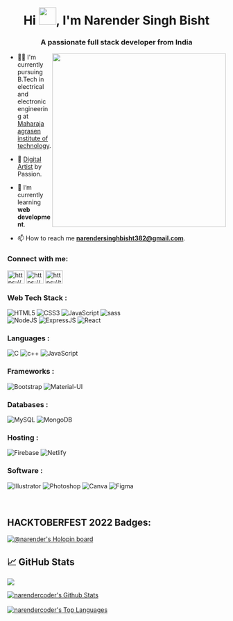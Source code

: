 
<h1 align="center">Hi <img width="40" src="https://media.giphy.com/media/kCMry3iScFtypKZXWn/giphy.gif">, I'm Narender Singh Bisht</h1>
<h3 align="center">A passionate full stack developer from India</h3>
<img align="right" width="400" src="https://i.pinimg.com/originals/9f/c2/12/9fc2126eec2c0a3876e3f2097af9b983.gif">

- 👨‍💻 I'm currently pursuing B.Tech in electrical and electronic engineering at [Maharaja agrasen institute of technology](https://mait.ac.in/).
 
- 🎨 [Digital Artist](https://www.instagram.com/artist_narender/) by Passion.

- 🌱 I’m currently learning **web development**.

- 📫 How to reach me **narendersinghbisht382@gmail.com**.


<h3 align="left">Connect with me:</h3>
<p align="left">
<a href="https://linkedin.com/in/https://www.linkedin.com/in/narender-singh-bisht-4529051b7/" target="blank"><img align="center" src="https://raw.githubusercontent.com/rahuldkjain/github-profile-readme-generator/master/src/images/icons/Social/linked-in-alt.svg" alt="https://www.linkedin.com/in/narender-singh-bisht-4529051b7/" height="30" width="40" /></a>
<a href="https://instagram.com/https://www.instagram.com/artist_narender/" target="blank"><img align="center" src="https://raw.githubusercontent.com/rahuldkjain/github-profile-readme-generator/master/src/images/icons/Social/instagram.svg" alt="https://www.instagram.com/artist_narender/" height="30" width="40" /></a>
<a href="https://twitter.com/https://twitter.com/narender343872" target="blank"><img align="center" src="https://raw.githubusercontent.com/rahuldkjain/github-profile-readme-generator/master/src/images/icons/Social/twitter.svg" alt="https://twitter.com/narender343872" height="30" width="40" /></a>
</p>

<h3 align="left">Web Tech Stack :</h3>
<div align="left">
<img alt="HTML5" src="https://img.shields.io/badge/html5-%23E34F26.svg?style=for-the-badge&logo=html5&logoColor=white"/>
<img alt="CSS3" src="https://img.shields.io/badge/css3-%231572B6.svg?style=for-the-badge&logo=css3&logoColor=white"/> 
<img alt="JavaScript" src="https://img.shields.io/badge/javascript-%23323330.svg?style=for-the-badge&logo=javascript&logoColor=%23F7DF1E"/> 
<img alt="sass" src="https://img.shields.io/badge/Sass-CC6699?style=for-the-badge&logo=sass&logoColor=white"/>
<br>

<img alt="NodeJS" src="https://img.shields.io/badge/node.js-%2343853D.svg?style=for-the-badge&logo=node-dot-js&logoColor=white"/>
<img alt="ExpressJS" src="https://img.shields.io/badge/Express.js-000000?style=for-the-badge&logo=express&logoColor=white"/>
<img alt="React" src="https://img.shields.io/badge/react-%2320232a.svg?style=for-the-badge&logo=react&logoColor=%2361DAFB"/>
</div>

<h3 align="left">Languages :</h3>
<div align="left">
  <img alt="C" src="https://img.shields.io/badge/C-00599C?style=for-the-badge&logo=c&logoColor=white"/>
  <img alt="c++" src="https://img.shields.io/badge/C%2B%2B-00599C?style=for-the-badge&logo=c%2B%2B&logoColor=white"/>
  <img alt="JavaScript" src="https://img.shields.io/badge/javascript-%23323330.svg?style=for-the-badge&logo=javascript&logoColor=%23F7DF1E"/> 
</div>

<h3 align="left">Frameworks :</h3>
<div align="left">
  <img alt="Bootstrap" src="https://img.shields.io/badge/Bootstrap-563D7C?style=for-the-badge&logo=bootstrap&logoColor=white"/>
  <img alt="Material-UI" src="https://img.shields.io/badge/Material--UI-0081CB?style=for-the-badge&logo=material-ui&logoColor=white"/> 
</div>

<h3 align="left">Databases :</h3>
<div align="left">
  <img alt="MySQL" src="https://img.shields.io/badge/mysql-%2300f.svg?style=for-the-badge&logo=mysql&logoColor=white"/>
  <img alt="MongoDB" src ="https://img.shields.io/badge/MongoDB-4EA94B?style=for-the-badge&logo=mongodb&logoColor=white"/>
</div>

<h3 align="left">Hosting :</h3>
<div align="left">
  <img alt="Firebase" src="https://img.shields.io/badge/firebase-%23039BE5.svg?style=for-the-badge&logo=firebase"/>
  <img alt="Netlify" src="https://img.shields.io/badge/Netlify-00C7B7?style=for-the-badge&logo=netlify&logoColor=white"/>
</div>

<h3 align="left">Software :</h3>
<div align="left">
  <img alt="Illustrator" src="https://img.shields.io/badge/Adobe%20Illustrator-FF9A00?style=for-the-badge&logo=adobe%20illustrator&logoColor=white"/>
  <img alt="Photoshop" src="https://img.shields.io/badge/Adobe%20Photoshop-31A8FF?style=for-the-badge&logo=Adobe%20Photoshop&logoColor=black"/>
  <img alt="Canva" src="https://img.shields.io/badge/Canva-%2300C4CC.svg?&style=for-the-badge&logo=Canva&logoColor=white"/>
    <img alt="Figma" src="https://img.shields.io/badge/Figma-F24E1E?style=for-the-badge&logo=figma&logoColor=white"/>
</div><br/>
<br/>

## HACKTOBERFEST 2022 Badges:
[![@narender's Holopin board](https://holopin.me/narender)](https://holopin.io/@narender)
<br/>

## &#x1f4c8; GitHub Stats
![](https://komarev.com/ghpvc/?username=narendercoder)

 <p align="left">
    <a href="https://github.com/narendercoder/github-readme-stats"><img alt="narendercoder's Github Stats" src="https://github-readme-stats-sigma-five.vercel.app/api?username=narendercoder&show_icons=true&count_private=true&theme=react&hide_border=true&bg_color=0D1117" /></a>
 <br></br>
    <a href="https://github.com/narendercoder/github-readme-stats"><img alt="narendercoder's Top Languages" src="https://github-readme-stats-sigma-five.vercel.app/api/top-langs/?username=narendercoder&langs_count=8&count_private=true&layout=compact&theme=react&hide_border=true&bg_color=0D1117" /></a>
</p>

